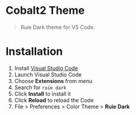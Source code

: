 # Cobalt2 Theme

> Ruie Dark theme for VS Code.

# Installation

1. Install [Visual Studio Code](https://code.visualstudio.com/)
2. Launch Visual Studio Code
3. Choose **Extensions** from menu
4. Search for `ruie dark`
5. Click **Install** to install it
6. Click **Reload** to reload the Code
7. File > Preferences > Color Theme > **Ruie Dark**
